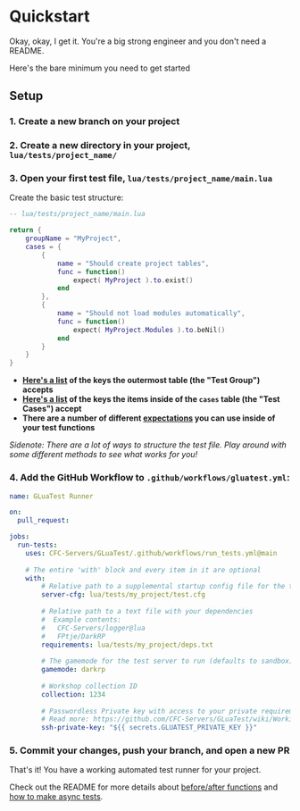 # Quickstart

Okay, okay, I get it. You're a big strong engineer and you don't need a README.

Here's the bare minimum you need to get started


## Setup

### 1. Create a new branch on your project
### 2. Create a new directory in your project, `lua/tests/project_name/`
### 3. Open your first test file, `lua/tests/project_name/main.lua`

Create the basic test structure:
```lua
-- lua/tests/project_name/main.lua

return {
    groupName = "MyProject",
    cases = {
        {
            name = "Should create project tables",
            func = function()
                expect( MyProject ).to.exist()
            end
        },
        {
            name = "Should not load modules automatically",
            func = function()
                expect( MyProject.Modules ).to.beNil()
            end
        }
    }
}
```
 - **[Here's a list](https://github.com/CFC-Servers/GLuaTest/blob/main/README.md#the-test-group) of the keys the outermost table (the "Test Group") accepts**
 - **[Here's a list](https://github.com/CFC-Servers/GLuaTest/blob/main/README.md#the-test-case) of the keys the items inside of the `cases` table (the "Test Cases") accept**
 - **There are a number of different [expectations](https://github.com/CFC-Servers/GLuaTest/blob/main/README.md#expectations) you can use inside of your test functions**

_Sidenote: There are a lot of ways to structure the test file. Play around with some different methods to see what works for you!_

### 4. Add the GitHub Workflow to `.github/workflows/gluatest.yml`:
```yml
name: GLuaTest Runner

on:
  pull_request:

jobs:
  run-tests:
    uses: CFC-Servers/GLuaTest/.github/workflows/run_tests.yml@main
    
    # The entire 'with' block and every item in it are optional
    with:
        # Relative path to a supplemental startup config file for the test server
        server-cfg: lua/tests/my_project/test.cfg
        
        # Relative path to a text file with your dependencies
        #  Example contents:
        #   CFC-Servers/logger@lua
        #   FPtje/DarkRP
        requirements: lua/tests/my_project/deps.txt
        
        # The gamemode for the test server to run (defaults to sandbox)
        gamemode: darkrp
        
        # Workshop collection ID
        collection: 1234
        
        # Passwordless Private key with access to your private requirements
        # Read more: https://github.com/CFC-Servers/GLuaTest/wiki/Working-with-private-dependencies
        ssh-private-key: "${{ secrets.GLUATEST_PRIVATE_KEY }}"
```

### 5. Commit your changes, push your branch, and open a new PR



That's it! You have a working automated test runner for your project.

Check out the README for more details about [before/after functions](https://github.com/CFC-Servers/GLuaTest/blob/main/README.md#before--after-functions) and [how to make async tests](https://github.com/CFC-Servers/GLuaTest/blob/main/README.md#async-tests-and-the-done-function).
